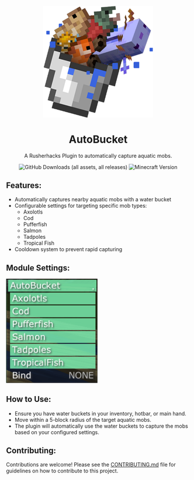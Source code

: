 <p align="center">
    <img src="assets/AutoBucket.png" alt="AutoBucket Logo" width="300">
</p>

<h1 align="center">AutoBucket</h1>

<p align="center">A Rusherhacks Plugin to automatically capture aquatic mobs.</p>

<p align="center">
  <img src="https://img.shields.io/github/downloads/GarlicRot/AutoBucket/total?label=Downloads" alt="GitHub Downloads (all assets, all releases)">
  <img src="https://img.shields.io/badge/Minecraft-1.20.1%20--%201.21-62b47a?style=flat&logo=minecraft&logoColor=white" alt="Minecraft Version">
</p>

## Features:

- Automatically captures nearby aquatic mobs with a water bucket
- Configurable settings for targeting specific mob types:
  - Axolotls
  - Cod
  - Pufferfish
  - Salmon
  - Tadpoles
  - Tropical Fish
- Cooldown system to prevent rapid capturing

## Module Settings:

<p align="left">
    <img src="assets/module.png" alt="AutoBucket Module" width="250">
</p>

## How to Use:

- Ensure you have water buckets in your inventory, hotbar, or main hand.
- Move within a 5-block radius of the target aquatic mobs.
- The plugin will automatically use the water buckets to capture the mobs based on your configured settings.

## Contributing:

Contributions are welcome! Please see the [CONTRIBUTING.md](CONTRIBUTING.md) file for guidelines on how to contribute to this project.
